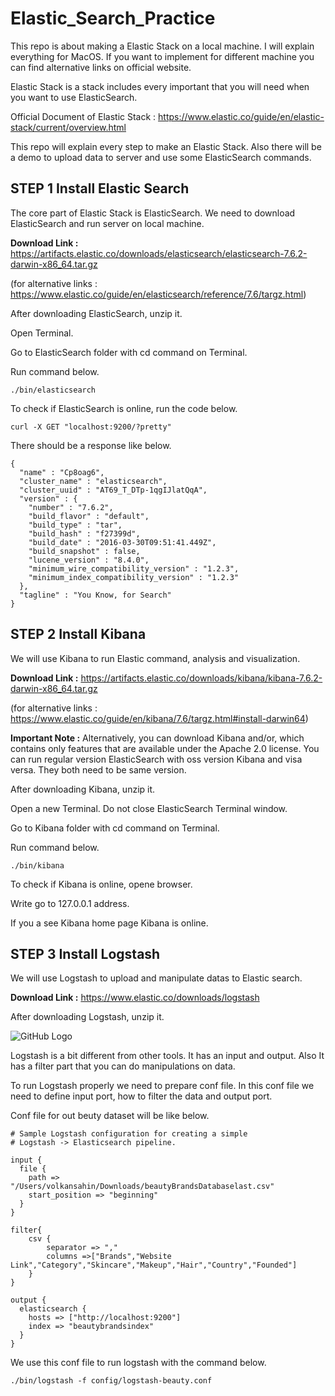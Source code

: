 # Elastic_Search_Practice

This repo is about making a Elastic Stack on a local machine. I will explain everything for MacOS. If you want to implement for different machine you can find alternative links on official website. 

Elastic Stack is a stack includes every important that you will need when you want to use ElasticSearch.

Official Document of Elastic Stack : https://www.elastic.co/guide/en/elastic-stack/current/overview.html

This repo will explain every step to make an Elastic Stack. Also there will be a demo to upload data to server and use some ElasticSearch commands.

## STEP 1 Install Elastic Search

The core part of Elastic Stack is ElasticSearch. We need to download ElasticSearch and run server on local machine.

**Download Link :** https://artifacts.elastic.co/downloads/elasticsearch/elasticsearch-7.6.2-darwin-x86_64.tar.gz

(for alternative links : https://www.elastic.co/guide/en/elasticsearch/reference/7.6/targz.html)

After downloading ElasticSearch, unzip it.

Open Terminal.

Go to ElasticSearch folder with cd command on Terminal.

Run command below.

```
./bin/elasticsearch
```
To check if ElasticSearch is online, run the code below.

```
curl -X GET "localhost:9200/?pretty"
```
There should be a response like below.
```
{
  "name" : "Cp8oag6",
  "cluster_name" : "elasticsearch",
  "cluster_uuid" : "AT69_T_DTp-1qgIJlatQqA",
  "version" : {
    "number" : "7.6.2",
    "build_flavor" : "default",
    "build_type" : "tar",
    "build_hash" : "f27399d",
    "build_date" : "2016-03-30T09:51:41.449Z",
    "build_snapshot" : false,
    "lucene_version" : "8.4.0",
    "minimum_wire_compatibility_version" : "1.2.3",
    "minimum_index_compatibility_version" : "1.2.3"
  },
  "tagline" : "You Know, for Search"
}
```
## STEP 2 Install Kibana

We will use Kibana to run Elastic command, analysis and visualization.

**Download Link :** https://artifacts.elastic.co/downloads/kibana/kibana-7.6.2-darwin-x86_64.tar.gz

(for alternative links : https://www.elastic.co/guide/en/kibana/7.6/targz.html#install-darwin64)

**Important Note :** Alternatively, you can download Kibana and/or, which contains only features that are available under the Apache 2.0 license. You can run regular version ElasticSearch with oss version Kibana and visa versa. They both need to be same version.

After downloading Kibana, unzip it.

Open a new Terminal. Do not close ElasticSearch Terminal window.

Go to Kibana folder with cd command on Terminal.

Run command below.

```
./bin/kibana
```
To check if Kibana is online, opene browser.

Write go to 127.0.0.1 address.

If you a see Kibana home page Kibana is online.

## STEP 3 Install Logstash

We will use Logstash to upload and manipulate datas to Elastic search.

**Download Link :** https://www.elastic.co/downloads/logstash

After downloading Logstash, unzip it.

![GitHub Logo](https://www.elastic.co/guide/en/logstash/7.6/static/images/basic_logstash_pipeline.png)

Logstash is a bit different from other tools. It has an input and output. Also It has a filter part that you can do manipulations on data.

To run Logstash properly we need to prepare conf file. In this conf file we need to define input port, how to filter the data and output port.

Conf file for out beuty dataset will be like below.
```
# Sample Logstash configuration for creating a simple
# Logstash -> Elasticsearch pipeline.

input {
  file {
    path => "/Users/volkansahin/Downloads/beautyBrandsDatabaselast.csv"
    start_position => "beginning"
  }
}

filter{
	csv {
		separator => ","
		columns =>["Brands","Website Link","Category","Skincare","Makeup","Hair","Country","Founded"]
	}
}

output {
  elasticsearch {
    hosts => ["http://localhost:9200"]
    index => "beautybrandsindex"
  }
}

```
We use this conf file to run logstash with the command below.
```
./bin/logstash -f config/logstash-beauty.conf
```

